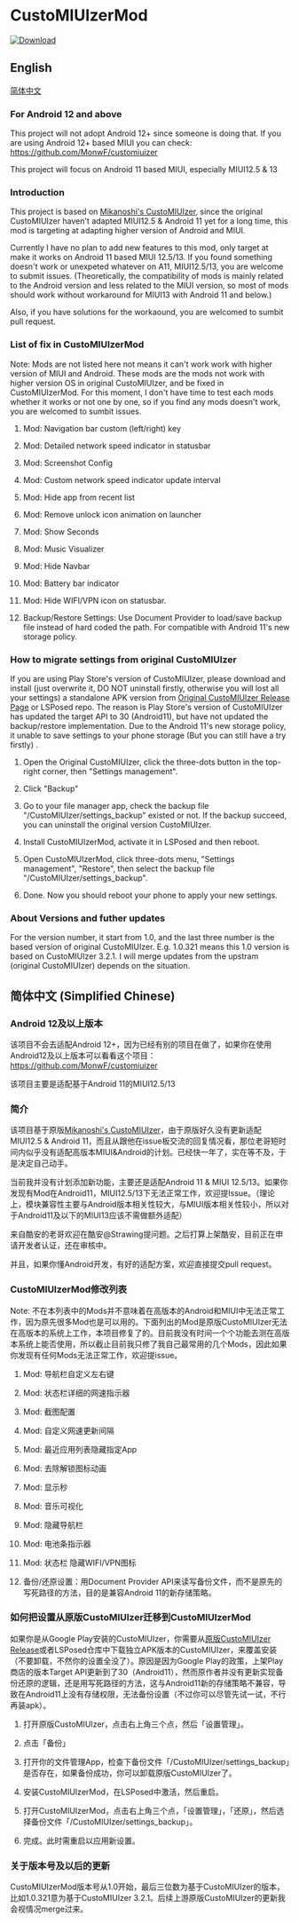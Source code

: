 # CustoMIUIzerMod
[![Download](https://img.shields.io/github/downloads/liyafe1997/CustoMIUIzerMod/total?label=Release%20Download)](https://github.com/liyafe1997/CustoMIUIzerMod/releases)
## English 
[简体中文](#%E7%AE%80%E4%BD%93%E4%B8%AD%E6%96%87-simplified-chinese)

### For Android 12 and above

This project will not adopt Android 12+ since someone is doing that. If you are using Android 12+ based MIUI you can check: https://github.com/MonwF/customiuizer

This project will focus on Android 11 based MIUI, especially MIUI12.5 & 13

### Introduction 
This project is based on [Mikanoshi's CustoMIUIzer](https://code.highspec.ru/Mikanoshi/CustoMIUIzer), since the original CustoMIUIzer haven't adapted MIUI12.5 & Android 11 yet for a long time, this mod is targeting at adapting higher version of Android and MIUI. 


Currently I have no plan to add new features to this mod, only target at make it works on Android 11 based MIUI 12.5/13. If you found something doesn't work or unexpeted whatever on A11, MIUI12.5/13, you are welcome to submit issues. (Theoretically, the compatibility of mods is mainly related to the Android version and less related to the MIUI version, so most of mods should work without workaround for MIUI13 with Android 11 and below.)


Also, if you have solutions for the workaound, you are welcomed to sumbit pull request.  

### List of fix in CustoMIUIzerMod
Note: Mods are not listed here not means it can't work work with higher version of MIUI and Android. These mods are the mods not work with higher version OS in original CustoMIUIzer, and be fixed in CustoMIUIzerMod. For this moment, I don't have time to test each mods whether it works or not one by one, so if you find any mods doesn't work, you are welcomed to sumbit issues.

1. Mod: Navigation bar custom (left/right) key

2. Mod: Detailed network speed indicator in statusbar

3. Mod: Screenshot Config

4. Mod: Custom network speed indicator update interval

5. Mod: Hide app from recent list

6. Mod: Remove unlock icon animation on launcher

7. Mod: Show Seconds

8. Mod: Music Visualizer

9. Mod: Hide Navbar

10. Mod: Battery bar indicator

11. Mod: Hide WIFI/VPN icon on statusbar.

12. Backup/Restore Settings: Use Document Provider to load/save backup file instead of hard coded the path. For compatible with Android 11's new storage policy.

### How to migrate settings from original CustoMIUIzer

If you are using Play Store's version of CustoMIUIzer, please download and install (just overwrite it, DO NOT uninstall firstly, otherwise you will lost all your settings) a standalone APK version from [Original CustoMIUIzer Release Page](https://code.highspec.ru/Mikanoshi/CustoMIUIzer/releases) or LSPosed repo. The reason is Play Store's version of CustoMIUIzer has updated the target API to 30 (Android11), but have not updated the backup/restore implementation. Due to the Android 11's new storage policy, it unable to save settings to your phone storage (But you can still have a try firstly) . 

1. Open the Original CustoMIUIzer, click the three-dots button in the top-right corner, then "Settings management".

2. Click "Backup"

3. Go to your file manager app, check the backup file "/CustoMIUIzer/settings_backup" existed or not. If the backup succeed, you can uninstall the original version CustoMIUIzer.

4. Install CustoMIUIzerMod, activate it in LSPosed and then reboot.

5. Open CustoMIUIzerMod, click three-dots menu, "Settings management", "Restore", then select the backup file "/CustoMIUIzer/settings_backup".

6. Done. Now you should reboot your phone to apply your new settings.

### About Versions and futher updates

For the version number, it start from 1.0, and the last three number is the based version of original CustoMIUIzer. E.g. 1.0.321 means this 1.0 version is based on CustoMIUIzer 3.2.1. I will merge updates from the upstram (original CustoMIUIzer) depends on the situation.

## 简体中文 (Simplified Chinese)

### Android 12及以上版本

该项目不会去适配Android 12+，因为已经有别的项目在做了，如果你在使用Android12及以上版本可以看看这个项目：https://github.com/MonwF/customiuizer

该项目主要是适配基于Android 11的MIUI12.5/13

### 简介

该项目基于原版[Mikanoshi's CustoMIUIzer](https://code.highspec.ru/Mikanoshi/CustoMIUIzer)，由于原版好久没有更新适配MIUI12.5 & Android 11，而且从跟他在issue板交流的回复情况看，那位老哥短时间内似乎没有适配高版本MIUI&Android的计划。已经快一年了，实在等不及，于是决定自己动手。

当前我并没有计划添加新功能，主要还是适配Android 11 & MIUI 12.5/13。如果你发现有Mod在Android11，MIUI12.5/13下无法正常工作，欢迎提Issue。（理论上，模块兼容性主要与Android版本相关性较大，与MIUI版本相关性较小，所以对于Android11及以下的MIUI13应该不需做额外适配）

来自酷安的老哥欢迎在酷安@Strawing提问题。之后打算上架酷安，目前正在申请开发者认证，还在审核中。

并且，如果你懂Android开发，有好的适配方案，欢迎直接提交pull request。

### CustoMIUIzerMod修改列表
Note: 不在本列表中的Mods并不意味着在高版本的Android和MIUI中无法正常工作，因为原先很多Mod也是可以用的。下面列出的Mod是原版CustoMIUIzer无法在高版本的系统上工作，本项目修复了的。目前我没有时间一个个功能去测在高版本系统上能否使用，所以截止目前我只修了我自己最常用的几个Mods，因此如果你发现有任何Mods无法正常工作，欢迎提issue。

1. Mod: 导航栏自定义左右键

2. Mod: 状态栏详细的网速指示器

3. Mod: 截图配置

4. Mod: 自定义网速更新间隔

5. Mod: 最近应用列表隐藏指定App

6. Mod: 去除解锁图标动画

7. Mod: 显示秒

8. Mod: 音乐可视化

9. Mod: 隐藏导航栏

10. Mod: 电池条指示器

11. Mod: 状态栏 隐藏WIFI/VPN图标

12. 备份/还原设置：用Document Provider API来读写备份文件，而不是原先的写死路径的方法，目的是兼容Android 11的新存储策略。

### 如何把设置从原版CustoMIUIzer迁移到CustoMIUIzerMod

如果你是从Google Play安装的CustoMIUIzer，你需要从[原版CustoMIUIzer Release](https://code.highspec.ru/Mikanoshi/CustoMIUIzer/releases)或者LSPosed仓库中下载独立APK版本的CustoMIUIzer，来覆盖安装（不要卸载，不然你的设置全没了）。原因是因为Google Play的政策，上架Play商店的版本Target API更新到了30（Android11），然而原作者并没有更新实现备份还原的逻辑，还是用写死路径的方法，这与Android11新的存储策略不兼容，导致在Android11上没有存储权限，无法备份设置（不过你可以尽管先试一试，不行再装apk）。

1. 打开原版CustoMIUIzer，点击右上角三个点，然后「设置管理」。

2. 点击「备份」

3. 打开你的文件管理App，检查下备份文件「/CustoMIUIzer/settings_backup」是否存在，如果备份成功，你可以卸载原版CustoMIUIzer了。

4. 安装CustoMIUIzerMod，在LSPosed中激活，然后重启。

5. 打开CustoMIUIzerMod，点击右上角三个点，「设置管理」，「还原」，然后选择备份文件「/CustoMIUIzer/settings_backup」。

6. 完成。此时需重启以应用新设置。

### 关于版本号及以后的更新

CustoMIUIzerMod版本号从1.0开始，最后三位数为基于CustoMIUIzer的版本，比如1.0.321意为基于CustoMIUIzer 3.2.1。后续上游原版CustoMIUIzer的更新我会视情况merge过来。
